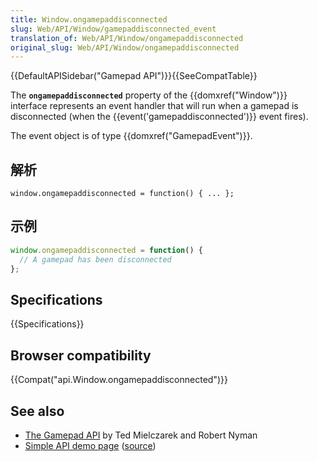 ```yaml
---
title: Window.ongamepaddisconnected
slug: Web/API/Window/gamepaddisconnected_event
translation_of: Web/API/Window/ongamepaddisconnected
original_slug: Web/API/Window/ongamepaddisconnected
---
```

{{DefaultAPISidebar("Gamepad API")}}{{SeeCompatTable}}

The **`ongamepaddisconnected`** property of the {{domxref("Window")}} interface represents an event handler that will run when a gamepad is disconnected (when the {{event('gamepaddisconnected')}} event fires).

The event object is of type {{domxref("GamepadEvent")}}.

## 解析

```plain
window.ongamepaddisconnected = function() { ... };
```

## 示例

```js
window.ongamepaddisconnected = function() {
  // A gamepad has been disconnected
};
```

## Specifications

{{Specifications}}

## Browser compatibility

{{Compat("api.Window.ongamepaddisconnected")}}

## See also

- [The Gamepad API](https://hacks.mozilla.org/2013/12/the-gamepad-api/) by Ted Mielczarek and Robert Nyman
- [Simple API demo page](http://luser.github.io/gamepadtest/) ([source](https://github.com/luser/gamepadtest))
